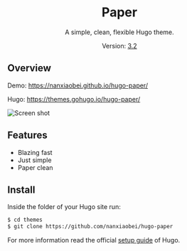 <h1 align="center">Paper</h1>

<div align="center">

A simple, clean, flexible Hugo theme.

Version: [3.2](https://github.com/nanxiaobei/hugo-paper/releases)

</div>

## Overview

Demo: https://nanxiaobei.github.io/hugo-paper/

Hugo: https://themes.gohugo.io/hugo-paper/

![Screen shot](https://raw.githubusercontent.com/nanxiaobei/hugo-paper/master/images/screenshot.png)

## Features

- Blazing fast
- Just simple
- Paper clean

## Install

Inside the folder of your Hugo site run:

```bash
$ cd themes
$ git clone https://github.com/nanxiaobei/hugo-paper
```

For more information read the official [setup guide](https://gohugo.io/overview/installing/) of Hugo.
